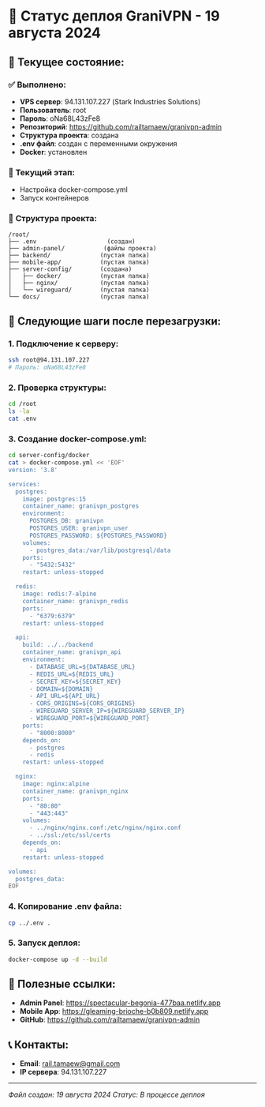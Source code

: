 # 🚀 Статус деплоя GraniVPN - 19 августа 2024

## 📍 **Текущее состояние:**

### ✅ **Выполнено:**
- **VPS сервер**: 94.131.107.227 (Stark Industries Solutions)
- **Пользователь**: root
- **Пароль**: oNa68L43zFe8
- **Репозиторий**: https://github.com/railtamaew/granivpn-admin
- **Структура проекта**: создана
- **.env файл**: создан с переменными окружения
- **Docker**: установлен

### 🔄 **Текущий этап:**
- Настройка docker-compose.yml
- Запуск контейнеров

### 📁 **Структура проекта:**
```
/root/
├── .env                    (создан)
├── admin-panel/           (файлы проекта)
├── backend/              (пустая папка)
├── mobile-app/           (пустая папка)
├── server-config/        (создана)
│   ├── docker/           (пустая папка)
│   ├── nginx/            (пустая папка)
│   └── wireguard/        (пустая папка)
└── docs/                 (пустая папка)
```

## 🔧 **Следующие шаги после перезагрузки:**

### **1. Подключение к серверу:**
```bash
ssh root@94.131.107.227
# Пароль: oNa68L43zFe8
```

### **2. Проверка структуры:**
```bash
cd /root
ls -la
cat .env
```

### **3. Создание docker-compose.yml:**
```bash
cd server-config/docker
cat > docker-compose.yml << 'EOF'
version: '3.8'

services:
  postgres:
    image: postgres:15
    container_name: granivpn_postgres
    environment:
      POSTGRES_DB: granivpn
      POSTGRES_USER: granivpn_user
      POSTGRES_PASSWORD: ${POSTGRES_PASSWORD}
    volumes:
      - postgres_data:/var/lib/postgresql/data
    ports:
      - "5432:5432"
    restart: unless-stopped

  redis:
    image: redis:7-alpine
    container_name: granivpn_redis
    ports:
      - "6379:6379"
    restart: unless-stopped

  api:
    build: ../../backend
    container_name: granivpn_api
    environment:
      - DATABASE_URL=${DATABASE_URL}
      - REDIS_URL=${REDIS_URL}
      - SECRET_KEY=${SECRET_KEY}
      - DOMAIN=${DOMAIN}
      - API_URL=${API_URL}
      - CORS_ORIGINS=${CORS_ORIGINS}
      - WIREGUARD_SERVER_IP=${WIREGUARD_SERVER_IP}
      - WIREGUARD_PORT=${WIREGUARD_PORT}
    ports:
      - "8000:8000"
    depends_on:
      - postgres
      - redis
    restart: unless-stopped

  nginx:
    image: nginx:alpine
    container_name: granivpn_nginx
    ports:
      - "80:80"
      - "443:443"
    volumes:
      - ../nginx/nginx.conf:/etc/nginx/nginx.conf
      - ../ssl:/etc/ssl/certs
    depends_on:
      - api
    restart: unless-stopped

volumes:
  postgres_data:
EOF
```

### **4. Копирование .env файла:**
```bash
cp ../.env .
```

### **5. Запуск деплоя:**
```bash
docker-compose up -d --build
```

## 🔗 **Полезные ссылки:**
- **Admin Panel**: https://spectacular-begonia-477baa.netlify.app
- **Mobile App**: https://gleaming-brioche-b0b809.netlify.app
- **GitHub**: https://github.com/railtamaew/granivpn-admin

## 📞 **Контакты:**
- **Email**: rail.tamaew@gmail.com
- **IP сервера**: 94.131.107.227

---
*Файл создан: 19 августа 2024*
*Статус: В процессе деплоя*

